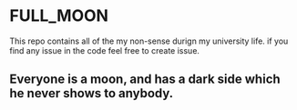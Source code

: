 # FULL_MOON
This repo contains all of the my non-sense durign my university life.
if you find any issue in the code feel free to create issue.
## Everyone is a moon, and has a dark side which he never shows to anybody.
